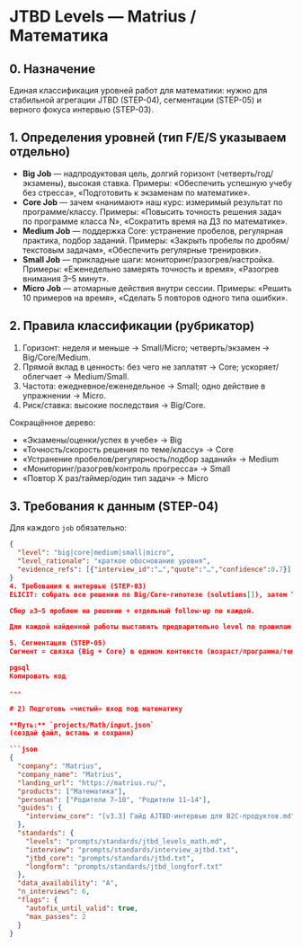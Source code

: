 # JTBD Levels — Matrius / Математика

## 0. Назначение
Единая классификация уровней работ для математики: нужно для стабильной агрегации JTBD (STEP-04), сегментации (STEP-05) и верного фокуса интервью (STEP-03).

## 1. Определения уровней (тип F/E/S указываем отдельно)
- **Big Job** — надпродуктовая цель, долгий горизонт (четверть/год/экзамены), высокая ставка.
  Примеры: «Обеспечить успешную учебу без стресса», «Подготовить к экзаменам по математике».
- **Core Job** — зачем «нанимают» наш курс: измеримый результат по программе/классу.
  Примеры: «Повысить точность решения задач по программе класса N», «Сократить время на ДЗ по математике».
- **Medium Job** — поддержка Core: устранение пробелов, регулярная практика, подбор заданий.
  Примеры: «Закрыть пробелы по дробям/текстовым задачам», «Обеспечить регулярные тренировки».
- **Small Job** — прикладные шаги: мониторинг/разогрев/настройка.
  Примеры: «Еженедельно замерять точность и время», «Разогрев внимания 3–5 минут».
- **Micro Job** — атомарные действия внутри сессии.
  Примеры: «Решить 10 примеров на время», «Сделать 5 повторов одного типа ошибки».

## 2. Правила классификации (рубрикатор)
1) Горизонт: неделя и меньше → Small/Micro; четверть/экзамен → Big/Core/Medium.  
2) Прямой вклад в ценность: без чего не заплатят → Core; ускоряет/облегчает → Medium/Small.  
3) Частота: ежедневное/еженедельное → Small; одно действие в упражнении → Micro.  
4) Риск/ставка: высокие последствия → Big/Core.

Сокращённое дерево:
- «Экзамены/оценки/успех в учебе» → Big  
- «Точность/скорость решения по теме/классу» → Core  
- «Устранение пробелов/регулярность/подбор заданий» → Medium  
- «Мониторинг/разогрев/контроль прогресса» → Small  
- «Повтор X раз/таймер/один тип задач» → Micro

## 3. Требования к данным (STEP-04)
Для каждого `job` обязательно:
```json
{
  "level": "big|core|medium|small|micro",
  "level_rationale": "краткое обоснование уровня",
  "evidence_refs": [{"interview_id":"…","quote":"…","confidence":0.7}]
}
4. Требования к интервью (STEP-03)
ELICIT: собрать все решения по Big/Core-гипотезе (solutions[]), затем Top-2 прокопать отдельно.

Сбор ≥3–5 проблем на решение + отдельный follow-up по каждой.

Для каждой найденной работы выставить предварительно level по правилам выше (тип F/E/S — отдельно).

5. Сегментация (STEP-05)
Сегмент = связка {Big + Core} в едином контексте (возраст/программа/темы/режим занятий) + лексикон; все элементы с evidence_refs.

pgsql
Копировать код

---

# 2) Подготовь «чистый» вход под математику

**Путь:** `projects/Math/input.json`  
(создай файл, вставь и сохрани)

```json
{
  "company": "Matrius",
  "company_name": "Matrius",
  "landing_url": "https://matrius.ru/",
  "products": ["Математика"],
  "personas": ["Родители 7–10", "Родители 11–14"],
  "guides": {
    "interview_core": "[v3.3] Гайд AJTBD-интервью для B2C-продуктов.md"
  },
  "standards": {
    "levels": "prompts/standards/jtbd_levels_math.md",
    "interview": "prompts/standards/interview_ajtbd.txt",
    "jtbd_core": "prompts/standards/jtbd.txt",
    "longform": "prompts/standards/jtbd_longforf.txt"
  },
  "data_availability": "A",
  "n_interviews": 6,
  "flags": {
    "autofix_until_valid": true,
    "max_passes": 2
  }
}
